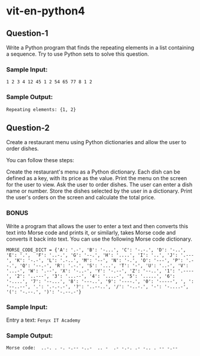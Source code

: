 # vit-en-python4

## Question-1
Write a Python program that finds the repeating elements in a list containing a sequence. Try to use Python sets to solve this question.

### Sample Input:
`1 2 3 4 12 45 1 2 54 65 77 8 1 2`

### Sample Output:
`Repeating elements: {1, 2}`

## Question-2
Create a restaurant menu using Python dictionaries and allow the user to order dishes.

You can follow these steps:

Create the restaurant's menu as a Python dictionary. Each dish can be defined as a key, with its price as the value.
Print the menu on the screen for the user to view.
Ask the user to order dishes. The user can enter a dish name or number.
Store the dishes selected by the user in a dictionary.
Print the user's orders on the screen and calculate the total price.

### BONUS
Write a program that allows the user to enter a text and then converts this text into Morse code and prints it, or similarly, takes Morse code and converts it back into text. You can use the following Morse code dictionary.

`MORSE_CODE_DICT = {'A': '.-', 'B': '-...', 'C': '-.-.', 'D': '-..', 'E': '.', 
                   'F': '..-.', 'G': '--.', 'H': '....', 'I': '..', 'J': '.---',
                   'K': '-.-', 'L': '.-..', 'M': '--', 'N': '-.', 'O': '---',
                   'P': '.--.', 'Q': '--.-', 'R': '.-.', 'S': '...', 'T': '-',
                   'U': '..-', 'V': '...-', 'W': '.--', 'X': '-..-', 'Y': '-.--',
                   'Z': '--..', '1': '.----', '2': '..---', '3': '...--',
                   '4': '....-', '5': '.....', '6': '-....', '7': '--...',
                   '8': '---..', '9': '----.', '0': '-----', ', ': '--..--',
                   '.': '.-.-.-', '?': '..--..', '/': '-..-.', '-': '-....-',
                   '(': '-.--.', ')': '-.--.-'}`


### Sample Input:
Entry a text: `Fenyx IT Academy`

### Sample Output:
`Morse code:  ..-. . -. -.-- -..-  .. -  .- -.-. .- -.. . -- -.-- `            
